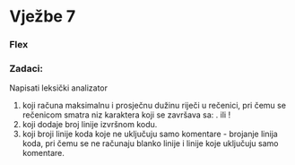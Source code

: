 # Vježbe 7
### **Flex**

### **Zadaci:**
Napisati leksički analizator
1. koji računa maksimalnu i prosječnu dužinu riječi u rečenici, pri čemu se rečenicom smatra niz karaktera koji se završava sa: . ili !
2. koji dodaje broj linije izvršnom kodu.
3. koji broji linije koda koje ne uključuju samo komentare - brojanje linija koda, pri čemu se ne računaju blanko linije
   i linije koje uključuju samo komentare.
   